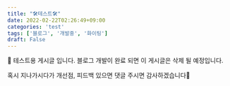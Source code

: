 ```yaml
---
title: "🛠테스트🛠"
date: 2022-02-22T02:26:49+09:00
categories: 'test'
tags: ['블로그', '개발중', '화이팅']
draft: False
---
```


🚧 테스트용 게시글 입니다. 블로그 개발이 완료 되면 이 게시글은 삭제 될 예정입니다.

혹시 지나가시다가 개선점, 피드백 있으면 댓글 주시면 감사하겠습니다🤗

